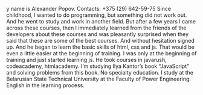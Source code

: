 y name is Alexander Popov.
Contacts: +375 (29) 642-59-75
Since childhood, I wanted to do programming, but something did not work out. And he went to study and work in another field. But after a few years I came across these courses, then I immediately learned from the friends of the developers about these courses and was pleasantly surprised when they said that these are some of the best courses. And without hesitation signed up. And he began to learn the basic skills of html, css and js. That would be even a little easier at the beginning of training.
I was only at the beginning of training and just started learning js.
He took courses in javarush, codeacademy, htmlacademy. I’m studying Ilya Kantor’s book “JavaScript” and solving problems from this book.
No specialty education. I study at the Belarusian State Technical University at the Faculty of Power Engineering.
English in the learning process.